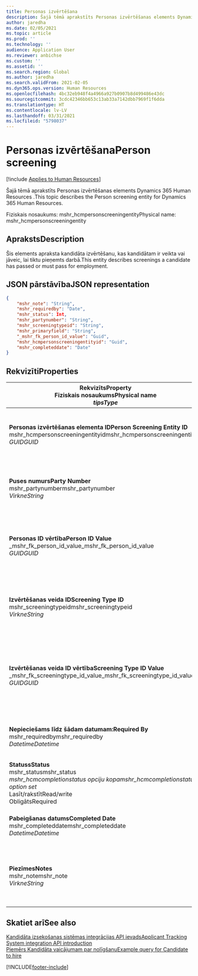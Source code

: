 ```yaml
---
title: Personas izvērtēšana
description: Šajā tēmā aprakstīts Personas izvērtēšanas elements Dynamics 365 Human Resources .
author: jaredha
ms.date: 02/05/2021
ms.topic: article
ms.prod: ''
ms.technology: ''
audience: Application User
ms.reviewer: anbichse
ms.custom: ''
ms.assetid: ''
ms.search.region: Global
ms.author: jaredha
ms.search.validFrom: 2021-02-05
ms.dyn365.ops.version: Human Resources
ms.openlocfilehash: 4bc32eb948f4a4966a927b0907b8d499486e43dc
ms.sourcegitcommit: 3cdc42346bb653c13ab33a7142dbb7969f1f6dda
ms.translationtype: HT
ms.contentlocale: lv-LV
ms.lasthandoff: 03/31/2021
ms.locfileid: "5798037"
---
```

# <a name="person-screening"></a><span data-ttu-id="389ab-103">Personas izvērtēšana</span><span class="sxs-lookup"><span data-stu-id="389ab-103">Person screening</span></span>

[!include [Applies to Human Resources](../includes/applies-to-hr.md)]

<span data-ttu-id="389ab-104">Šajā tēmā aprakstīts Personas izvērtēšanas elements Dynamics 365 Human Resources .</span><span class="sxs-lookup"><span data-stu-id="389ab-104">This topic describes the Person screening entity for Dynamics 365 Human Resources.</span></span>

<span data-ttu-id="389ab-105">Fiziskais nosaukums: mshr_hcmpersonscreeningentity</span><span class="sxs-lookup"><span data-stu-id="389ab-105">Physical name: mshr_hcmpersonscreeningentity</span></span>

## <a name="description"></a><span data-ttu-id="389ab-106">Apraksts</span><span class="sxs-lookup"><span data-stu-id="389ab-106">Description</span></span>

<span data-ttu-id="389ab-107">Šis elements apraksta kandidāta izvērtēšanu, kas kandidātam ir veikta vai jāveic, lai tiktu pieņemts darbā.</span><span class="sxs-lookup"><span data-stu-id="389ab-107">This entity describes screenings a candidate has passed or must pass for employment.</span></span>

## <a name="json-representation"></a><span data-ttu-id="389ab-108">JSON pārstāvība</span><span class="sxs-lookup"><span data-stu-id="389ab-108">JSON representation</span></span>

```json
{
    "mshr_note": "String",
    "mshr_requiredby": "Date",
    "mshr_status": Int,
    "mshr_partynumber": "String",
    "mshr_screeningtypeid": "String",
    "mshr_primaryfield": "String",
    "_mshr_fk_person_id_value": "Guid",
    "mshr_hcmpersonscreeningentityid": "Guid",
    "mshr_completeddate": "Date"
}
```

## <a name="properties"></a><span data-ttu-id="389ab-109">Rekvizīti</span><span class="sxs-lookup"><span data-stu-id="389ab-109">Properties</span></span>

| <span data-ttu-id="389ab-110">Rekvizīts</span><span class="sxs-lookup"><span data-stu-id="389ab-110">Property</span></span><br><span data-ttu-id="389ab-111">**Fiziskais nosaukums**</span><span class="sxs-lookup"><span data-stu-id="389ab-111">**Physical name**</span></span><br><span data-ttu-id="389ab-112">**_tips_**</span><span class="sxs-lookup"><span data-stu-id="389ab-112">**_Type_**</span></span> | <span data-ttu-id="389ab-113">Izmantot</span><span class="sxs-lookup"><span data-stu-id="389ab-113">Use</span></span> | <span data-ttu-id="389ab-114">Apraksts</span><span class="sxs-lookup"><span data-stu-id="389ab-114">Description</span></span> |
| --- | --- | --- |
| <span data-ttu-id="389ab-115">**Personas izvērtēšanas elementa ID**</span><span class="sxs-lookup"><span data-stu-id="389ab-115">**Person Screening Entity ID**</span></span><br><span data-ttu-id="389ab-116">mshr_hcmpersonscreeningentityid</span><span class="sxs-lookup"><span data-stu-id="389ab-116">mshr_hcmpersonscreeningentityid</span></span><br><span data-ttu-id="389ab-117">*GUID*</span><span class="sxs-lookup"><span data-stu-id="389ab-117">*GUID*</span></span> | <span data-ttu-id="389ab-118">Tikai lasāms</span><span class="sxs-lookup"><span data-stu-id="389ab-118">Read-only</span></span><br><span data-ttu-id="389ab-119">Obligāts</span><span class="sxs-lookup"><span data-stu-id="389ab-119">Required</span></span><br><span data-ttu-id="389ab-120">Sistēmas ģenerēts</span><span class="sxs-lookup"><span data-stu-id="389ab-120">System-generated</span></span> | <span data-ttu-id="389ab-121">Unikāls personas izvērtēšanas ieraksta primārais identifikators.</span><span class="sxs-lookup"><span data-stu-id="389ab-121">Unique primary identifier for the person screening record.</span></span> |
| <span data-ttu-id="389ab-122">**Puses numurs**</span><span class="sxs-lookup"><span data-stu-id="389ab-122">**Party Number**</span></span><br><span data-ttu-id="389ab-123">mshr_partynumber</span><span class="sxs-lookup"><span data-stu-id="389ab-123">mshr_partynumber</span></span><br><span data-ttu-id="389ab-124">*Virkne*</span><span class="sxs-lookup"><span data-stu-id="389ab-124">*String*</span></span> | <span data-ttu-id="389ab-125">Lasīt/rakstīt</span><span class="sxs-lookup"><span data-stu-id="389ab-125">Read/write</span></span><br><span data-ttu-id="389ab-126">Obligāts</span><span class="sxs-lookup"><span data-stu-id="389ab-126">Required</span></span> | <span data-ttu-id="389ab-127">Ar kandidātu saistītais puses (personas) numurs.</span><span class="sxs-lookup"><span data-stu-id="389ab-127">The party (person) number associated with the candidate.</span></span> |
| <span data-ttu-id="389ab-128">**Personas ID vērtība**</span><span class="sxs-lookup"><span data-stu-id="389ab-128">**Person ID Value**</span></span><br><span data-ttu-id="389ab-129">_mshr_fk_person_id_value</span><span class="sxs-lookup"><span data-stu-id="389ab-129">_mshr_fk_person_id_value</span></span><br><span data-ttu-id="389ab-130">*GUID*</span><span class="sxs-lookup"><span data-stu-id="389ab-130">*GUID*</span></span> | <span data-ttu-id="389ab-131">Tikai lasāms</span><span class="sxs-lookup"><span data-stu-id="389ab-131">Read-only</span></span><br><span data-ttu-id="389ab-132">Obligāts</span><span class="sxs-lookup"><span data-stu-id="389ab-132">Required</span></span><br><span data-ttu-id="389ab-133">Ārējā atslēga: mshr_dirpersonentity mshr_dirpersonentityid</span><span class="sxs-lookup"><span data-stu-id="389ab-133">Foreign key: mshr_dirpersonentityid of mshr_dirpersonentity</span></span> | <span data-ttu-id="389ab-134">Sistēmas ģenerēts puses (personas) elementa ieraksta identifikators.</span><span class="sxs-lookup"><span data-stu-id="389ab-134">The system-generated identifier of the party (person) entity record.</span></span> |
| <span data-ttu-id="389ab-135">**Izvērtēšanas veida ID**</span><span class="sxs-lookup"><span data-stu-id="389ab-135">**Screening Type ID**</span></span><br><span data-ttu-id="389ab-136">mshr_screeningtypeid</span><span class="sxs-lookup"><span data-stu-id="389ab-136">mshr_screeningtypeid</span></span><br><span data-ttu-id="389ab-137">*Virkne*</span><span class="sxs-lookup"><span data-stu-id="389ab-137">*String*</span></span> | <span data-ttu-id="389ab-138">Lasīt/rakstīt</span><span class="sxs-lookup"><span data-stu-id="389ab-138">Read/write</span></span><br><span data-ttu-id="389ab-139">Obligāts</span><span class="sxs-lookup"><span data-stu-id="389ab-139">Required</span></span><br><span data-ttu-id="389ab-140">Ārējā atslēga: ScreeningType</span><span class="sxs-lookup"><span data-stu-id="389ab-140">Foreign key: ScreeningType</span></span> | <span data-ttu-id="389ab-141">Personāla vadībā definētā izvērtēšanas veida identifikators.</span><span class="sxs-lookup"><span data-stu-id="389ab-141">The identifier of the screening type defined in Human Resources.</span></span> |
| <span data-ttu-id="389ab-142">**Izvērtēšanas veida ID vērtība**</span><span class="sxs-lookup"><span data-stu-id="389ab-142">**Screening Type ID Value**</span></span><br><span data-ttu-id="389ab-143">_mshr_fk_screeningtype_id_value</span><span class="sxs-lookup"><span data-stu-id="389ab-143">_mshr_fk_screeningtype_id_value</span></span><br><span data-ttu-id="389ab-144">*GUID*</span><span class="sxs-lookup"><span data-stu-id="389ab-144">*GUID*</span></span> | <span data-ttu-id="389ab-145">Tikai lasāms</span><span class="sxs-lookup"><span data-stu-id="389ab-145">Read-only</span></span><br><span data-ttu-id="389ab-146">Obligāts</span><span class="sxs-lookup"><span data-stu-id="389ab-146">Required</span></span><br><span data-ttu-id="389ab-147">Ārējā atslēga: mshr_hcmscreeningtypeentity mshr_hcmscreeningtypeentityid</span><span class="sxs-lookup"><span data-stu-id="389ab-147">Foreign key: mshr_hcmscreeningtypeentityid of mshr_hcmscreeningtypeentity</span></span> | <span data-ttu-id="389ab-148">Sistēmas ģenerēts izvērtēšanas veida ieraksta identifikators saistītajā elementā.</span><span class="sxs-lookup"><span data-stu-id="389ab-148">System-generated identifier for the screening type record in the associated entity.</span></span> |
| <span data-ttu-id="389ab-149">**Nepieciešams līdz šādam datumam:**</span><span class="sxs-lookup"><span data-stu-id="389ab-149">**Required By**</span></span><br><span data-ttu-id="389ab-150">mshr_requiredby</span><span class="sxs-lookup"><span data-stu-id="389ab-150">mshr_requiredby</span></span><br><span data-ttu-id="389ab-151">*Datetime*</span><span class="sxs-lookup"><span data-stu-id="389ab-151">*Datetime*</span></span> | <span data-ttu-id="389ab-152">Lasīt/rakstīt</span><span class="sxs-lookup"><span data-stu-id="389ab-152">Read/write</span></span><br><span data-ttu-id="389ab-153">Neobligāti</span><span class="sxs-lookup"><span data-stu-id="389ab-153">Optional</span></span> | <span data-ttu-id="389ab-154">Datums, līdz kuram nepieciešams veikt izvērtēšanu.</span><span class="sxs-lookup"><span data-stu-id="389ab-154">The date by which the screening is required to be completed.</span></span> |
| <span data-ttu-id="389ab-155">**Statuss**</span><span class="sxs-lookup"><span data-stu-id="389ab-155">**Status**</span></span><br><span data-ttu-id="389ab-156">mshr_status</span><span class="sxs-lookup"><span data-stu-id="389ab-156">mshr_status</span></span><br><span data-ttu-id="389ab-157">*mshr_hcmcompletionstatus opciju kopa*</span><span class="sxs-lookup"><span data-stu-id="389ab-157">*mshr_hcmcompletionstatus option set*</span></span><br><span data-ttu-id="389ab-158">Lasīt/rakstīt</span><span class="sxs-lookup"><span data-stu-id="389ab-158">Read/write</span></span><br><span data-ttu-id="389ab-159">Obligāts</span><span class="sxs-lookup"><span data-stu-id="389ab-159">Required</span></span> | <span data-ttu-id="389ab-160">Sniedz kandidāta statusu izvērtēšanai.</span><span class="sxs-lookup"><span data-stu-id="389ab-160">Provides the candidate’s status for the screening.</span></span> |
| <span data-ttu-id="389ab-161">**Pabeigšanas datums**</span><span class="sxs-lookup"><span data-stu-id="389ab-161">**Completed Date**</span></span><br><span data-ttu-id="389ab-162">mshr_completeddate</span><span class="sxs-lookup"><span data-stu-id="389ab-162">mshr_completeddate</span></span><br><span data-ttu-id="389ab-163">*Datetime*</span><span class="sxs-lookup"><span data-stu-id="389ab-163">*Datetime*</span></span> | <span data-ttu-id="389ab-164">Lasīt/rakstīt</span><span class="sxs-lookup"><span data-stu-id="389ab-164">Read/write</span></span><br><span data-ttu-id="389ab-165">Neobligāti</span><span class="sxs-lookup"><span data-stu-id="389ab-165">Optional</span></span> | <span data-ttu-id="389ab-166">Datums, kad izvērtēšana tika pabeigta.</span><span class="sxs-lookup"><span data-stu-id="389ab-166">The date the screening was completed.</span></span> |
| <span data-ttu-id="389ab-167">**Piezīmes**</span><span class="sxs-lookup"><span data-stu-id="389ab-167">**Notes**</span></span><br><span data-ttu-id="389ab-168">mshr_note</span><span class="sxs-lookup"><span data-stu-id="389ab-168">mshr_note</span></span><br><span data-ttu-id="389ab-169">*Virkne*</span><span class="sxs-lookup"><span data-stu-id="389ab-169">*String*</span></span> | <span data-ttu-id="389ab-170">Lasīt/rakstīt</span><span class="sxs-lookup"><span data-stu-id="389ab-170">Read/write</span></span><br><span data-ttu-id="389ab-171">Neobligāti</span><span class="sxs-lookup"><span data-stu-id="389ab-171">Optional</span></span> | <span data-ttu-id="389ab-172">Piezīmes, ko izmantot personāla atlases darbiniekiem un darbā pieņēmējiem.</span><span class="sxs-lookup"><span data-stu-id="389ab-172">Notes for use by hiring managers and recruiters.</span></span> |

## <a name="see-also"></a><span data-ttu-id="389ab-173">Skatiet arī</span><span class="sxs-lookup"><span data-stu-id="389ab-173">See also</span></span>

[<span data-ttu-id="389ab-174">Kandidāta izsekošanas sistēmas integrācijas API ievads</span><span class="sxs-lookup"><span data-stu-id="389ab-174">Applicant Tracking System integration API introduction</span></span>](hr-admin-integration-ats-api-introduction.md)<br>
[<span data-ttu-id="389ab-175">Piemērs Kandidāta vaicājumam par nolīgšanu</span><span class="sxs-lookup"><span data-stu-id="389ab-175">Example query for Candidate to hire</span></span>](hr-admin-integration-ats-api-candidate-to-hire-example-query.md)



[!INCLUDE[footer-include](../includes/footer-banner.md)]